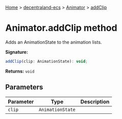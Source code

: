 [Home](./index) &gt; [decentraland-ecs](./decentraland-ecs.md) &gt; [Animator](./decentraland-ecs.animator.md) &gt; [addClip](./decentraland-ecs.animator.addclip.md)

# Animator.addClip method

Adds an AnimationState to the animation lists.

**Signature:**
```javascript
addClip(clip: AnimationState): void;
```
**Returns:** `void`

## Parameters

|  Parameter | Type | Description |
|  --- | --- | --- |
|  `clip` | `AnimationState` |  |


